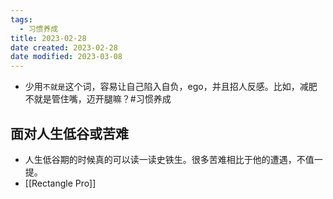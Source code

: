 ```yaml
---
tags:
  - 习惯养成
title: 2023-02-28
date created: 2023-02-28
date modified: 2023-03-08
---
```

- 少用`不就是`这个词，容易让自己陷入自负，ego，并且招人反感。比如，减肥不就是管住嘴，迈开腿嘛？#习惯养成

## 面对人生低谷或苦难

- 人生低谷期的时候真的可以读一读史铁生。很多苦难相比于他的遭遇，不值一提。
- [[Rectangle Pro]]
